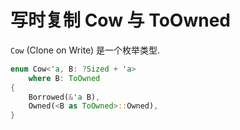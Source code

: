 # 写时复制 Cow 与 ToOwned

`Cow` (Clone on Write) 是一个枚举类型.

```rust
enum Cow<'a, B: ?Sized + 'a>
    where B: ToOwned
{
    Borrowed(&'a B),
    Owned(<B as ToOwned>::Owned),
}
```
